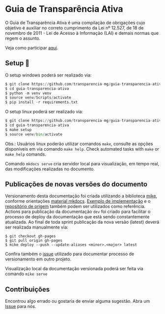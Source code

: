 # Guia de Transparência Ativa

O Guia de Transparência Ativa é uma compilação de obrigações cujo objetivo é auxiliar no correto cumprimento da Lei nº 12.527, de 18 de novembro de 2011 - Lei de Acesso à Informação (LAI) e demais normas que regem o assunto.

Veja como participar [aqui](CONTRIBUTING.md).

## Setup :open_book:

O setup windows poderá ser realizado via:

```Python
$ git clone https://github.com/transparencia-mg/guia-transparencia-ativa.git
$ cd guia-transparencia-ativa  
$ python -m venv venv
$ source venv/Scripts/activate
$ pip install -r requirements.txt
```

O setup linux poderá ser realizado via:

```Python
$ git clone https://github.com/transparencia-mg/guia-transparencia-ativa.git
$ cd guia-transparencia-ativa  
$ make setup
$ source venv/bin/activate
```

Obs.: Usuários linux poderão utilizar comandos `make`, consulte as opções disponíveis em via comando `make help`.
Check automated tasks with `make` or `make help` comands.

Comando `mkdocs serve` cria servidor local para visualização, em tempo real, das modificações realizadas no documento.

## Publicações de novas versões do documento

Versionamento desta documentação foi criada utilizando a biblioteca [mike](https://github.com/jimporter/mike), conforme orientações [material mkdocs](https://squidfunk.github.io/mkdocs-material/setup/setting-up-versioning/?h=version#versioning). 
[Exemplo de implementação](https://squidfunk.github.io/mkdocs-material-example-versioning/0.3/) e o [repositório de origem](https://github.com/squidfunk/mkdocs-material-example-versioning) também podem ser utilizados como referência.
Actions para publicação da documentação `dev` foi criado para facilitar o processo de deploy da documentação que está sendo constantemente atualizada.
Ao final de toda sprint publicação da nova versão (latest) deverá ser realizada manualmente via:

```
$ git checkout gh-pages
$ git pull origin gh-pages
$ mike deploy --push --update-aliases <minor>.<major> latest
```
Confira também o [issue](https://github.com/transparencia-mg/work-stefanini/issues/17) utilizado para documentar processo de versionamento em outro projeto.

Visualização local da documentação versionada poderá ser feita via comando `mike serve`

## Contribuições

Encontrou algo errado ou gostaria de enviar alguma sugestão. 
Abra um [Issue](https://github.com/transparencia-mg/guia-transparencia-ativa/issues) para nós.

